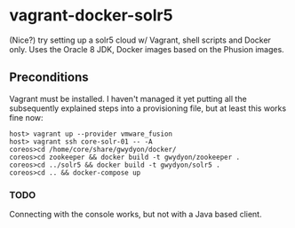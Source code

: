 # vagrant-docker-solr5
(Nice?) try setting up a solr5 cloud w/ Vagrant, shell scripts and Docker only. Uses the Oracle 8 JDK, Docker images based on the Phusion images.

## Preconditions

Vagrant must be installed. 
I haven't managed it yet putting all the subsequently explained steps into a provisioning file, but at least this works fine now:

```
host> vagrant up --provider vmware_fusion
host> vagrant ssh core-solr-01 -- -A
coreos>cd /home/core/share/gwydyon/docker/
coreos>cd zookeeper && docker build -t gwydyon/zookeeper .
coreos>cd ../solr5 && docker build -t gwydyon/solr5 .
coreos>cd .. && docker-compose up
```

### TODO
Connecting with the console works, but not with a Java based client.